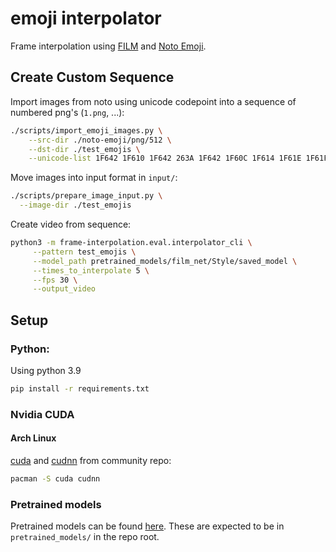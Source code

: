 # emoji interpolator

Frame interpolation using [FILM](https://github.com/google-research/frame-interpolation) and
[Noto Emoji](https://github.com/googlefonts/noto-emoji).

## Create Custom Sequence

Import images from noto using unicode codepoint into a sequence of numbered png's (`1.png`, ...):
```sh
./scripts/import_emoji_images.py \
    --src-dir ./noto-emoji/png/512 \
    --dst-dir ./test_emojis \
    --unicode-list 1F642 1F610 1F642 263A 1F642 1F60C 1F614 1F61E 1F61F 1F641 2639 1F620 2639 1F641 1F615 1FAE4 1F615 1F610 1F611
```

Move images into input format in `input/`:
```sh
./scripts/prepare_image_input.py \
  --image-dir ./test_emojis
```

Create video from sequence:
```sh
python3 -m frame-interpolation.eval.interpolator_cli \
     --pattern test_emojis \
     --model_path pretrained_models/film_net/Style/saved_model \
     --times_to_interpolate 5 \
     --fps 30 \
     --output_video
```

## Setup

### Python:

Using python 3.9

```sh
pip install -r requirements.txt
```

### Nvidia CUDA

#### Arch Linux

[cuda](https://archlinux.org/packages/community/x86_64/cuda/) and 
[cudnn](https://archlinux.org/packages/community/x86_64/cudnn/) from community repo:
```sh
pacman -S cuda cudnn
```

### Pretrained models

Pretrained models can be found [here](https://github.com/google-research/frame-interpolation#pre-trained-models).
These are expected to be in `pretrained_models/` in the repo root.
